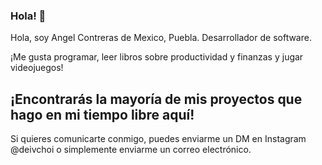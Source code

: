 ### Hola! 👋

Hola, soy Angel Contreras de Mexico, Puebla. Desarrollador de software.

¡Me gusta programar, leer libros sobre productividad y finanzas y jugar videojuegos!

¡Encontrarás la mayoría de mis proyectos que hago en mi tiempo libre aquí!
---
Si quieres comunicarte conmigo, puedes enviarme un DM en Instagram @deivchoi o simplemente enviarme un correo electrónico.

<!--
**angelcgar/angelcgar** is a ✨ _special_ ✨ repository because its `README.md` (this file) appears on your GitHub profile.

Here are some ideas to get you started:

- 🔭 I’m currently working on ...
- 🌱 I’m currently learning ...
- 👯 I’m looking to collaborate on ...
- 🤔 I’m looking for help with ...
- 💬 Ask me about ...
- 📫 How to reach me: ...
- 😄 Pronouns: ...
- ⚡ Fun fact: ...
-->
